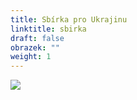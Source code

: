 ```yaml
---
title: Sbírka pro Ukrajinu
linktitle: sbirka
draft: false
obrazek: ""
weight: 1
---
```

![](/assets/media/sbirka-pro-ukrajinu-v-dolnich-brezanech-72-24-in-.jpg)